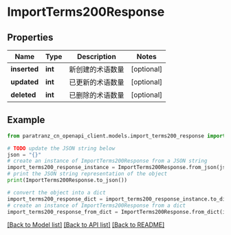 # ImportTerms200Response


## Properties

Name | Type | Description | Notes
------------ | ------------- | ------------- | -------------
**inserted** | **int** | 新创建的术语数量 | [optional] 
**updated** | **int** | 已更新的术语数量 | [optional] 
**deleted** | **int** | 已删除的术语数量 | [optional] 

## Example

```python
from paratranz_cn_openapi_client.models.import_terms200_response import ImportTerms200Response

# TODO update the JSON string below
json = "{}"
# create an instance of ImportTerms200Response from a JSON string
import_terms200_response_instance = ImportTerms200Response.from_json(json)
# print the JSON string representation of the object
print(ImportTerms200Response.to_json())

# convert the object into a dict
import_terms200_response_dict = import_terms200_response_instance.to_dict()
# create an instance of ImportTerms200Response from a dict
import_terms200_response_from_dict = ImportTerms200Response.from_dict(import_terms200_response_dict)
```
[[Back to Model list]](../README.md#documentation-for-models) [[Back to API list]](../README.md#documentation-for-api-endpoints) [[Back to README]](../README.md)


